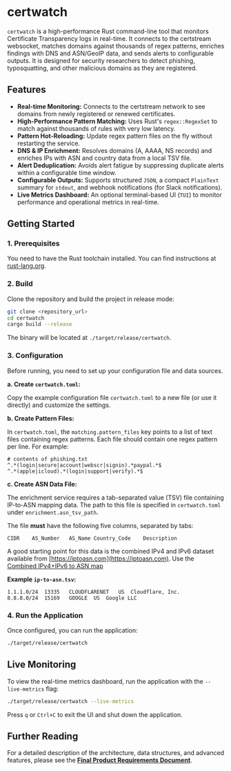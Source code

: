 # certwatch

`certwatch` is a high-performance Rust command-line tool that monitors Certificate Transparency logs in real-time. It connects to the certstream websocket, matches domains against thousands of regex patterns, enriches findings with DNS and ASN/GeoIP data, and sends alerts to configurable outputs. It is designed for security researchers to detect phishing, typosquatting, and other malicious domains as they are registered.

## Features

- **Real-time Monitoring:** Connects to the certstream network to see domains
from newly registered or renewed certificates.
- **High-Performance Pattern Matching:** Uses Rust's `regex::RegexSet` to match
against thousands of rules with very low latency.
- **Pattern Hot-Reloading:** Update regex pattern files on the fly without
restarting the service.
- **DNS & IP Enrichment:** Resolves domains (A, AAAA, NS records) and enriches
IPs with ASN and country data from a local TSV file.
- **Alert Deduplication:** Avoids alert fatigue by suppressing duplicate alerts
within a configurable time window.
- **Configurable Outputs:** Supports structured `JSON`, a compact `PlainText`
summary for `stdout`, and webhook notifications (for Slack notifications).
- **Live Metrics Dashboard:** An optional terminal-based UI (`TUI`) to monitor
performance and operational metrics in real-time.

## Getting Started

### 1. Prerequisites

You need to have the Rust toolchain installed. You can find instructions at
[rust-lang.org](https://www.rust-lang.org/tools/install).

### 2. Build

Clone the repository and build the project in release mode:

```bash
git clone <repository_url>
cd certwatch
cargo build --release
```

The binary will be located at `./target/release/certwatch`.

### 3. Configuration

Before running, you need to set up your configuration file and data sources.

**a. Create `certwatch.toml`:**

Copy the example configuration file `certwatch.toml` to a new file (or use it
directly) and customize the settings.

**b. Create Pattern Files:**

In `certwatch.toml`, the `matching.pattern_files` key points to a list of text
files containing regex patterns. Each file should contain one regex pattern per
line. For example:

```text
# contents of phishing.txt
^.*(login|secure|account|webscr|signin).*paypal.*$
^.*(apple|icloud).*(login|support|verify).*$
```

**c. Create ASN Data File:**

The enrichment service requires a tab-separated value (TSV) file containing
IP-to-ASN mapping data. The path to this file is specified in `certwatch.toml`
under `enrichment.asn_tsv_path`.

The file **must** have the following five columns, separated by tabs:

```text
CIDR    AS_Number   AS_Name Country_Code    Description
```

A good starting point for this data is the combined IPv4 and IPv6 dataset
available from [https://iptoasn.com](https://iptoasn.com). Use the [Combined
IPv4+IPv6 to ASN map](https://iptoasn.com/data/ip2asn-combined.tsv.gz)

**Example `ip-to-asn.tsv`:**

```text
1.1.1.0/24	13335	CLOUDFLARENET	US	Cloudflare, Inc.
8.8.8.0/24	15169	GOOGLE	US	Google LLC
```

### 4. Run the Application

Once configured, you can run the application:

```bash
./target/release/certwatch
```

## Live Monitoring

To view the real-time metrics dashboard, run the application with the
`--live-metrics` flag:

```bash
./target/release/certwatch --live-metrics
```

Press `q` or `Ctrl+C` to exit the UI and shut down the application.

## Further Reading

For a detailed description of the architecture, data structures, and advanced
features, please see the [**Final Product Requirements
Document**](docs/specs.md).
